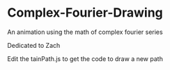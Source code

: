 # Complex-Fourier-Drawing
An animation using the math of complex fourier series 

Dedicated to Zach

Edit the tainPath.js to get the code to draw a new path
